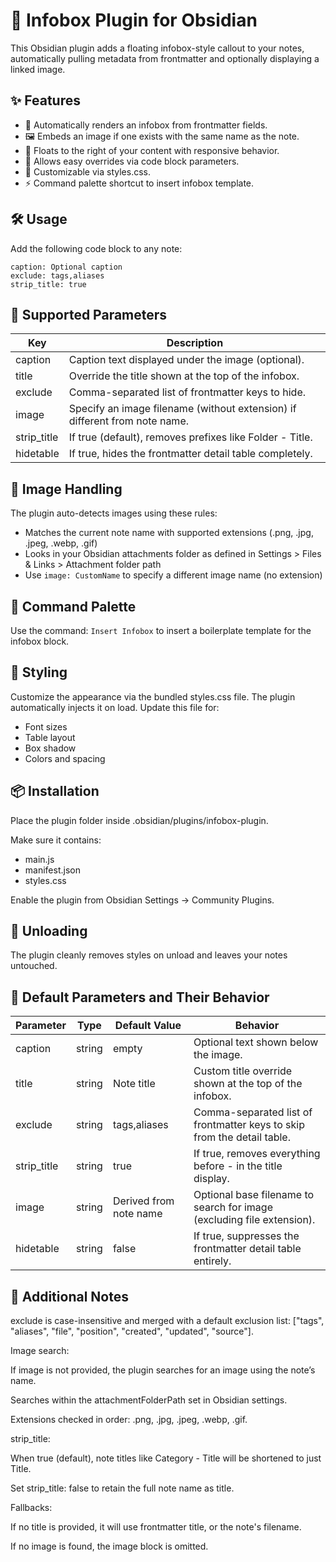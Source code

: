 # 🧠 Infobox Plugin for Obsidian

This Obsidian plugin adds a floating infobox-style callout to your notes, automatically pulling metadata from frontmatter and optionally displaying a linked image.

## ✨ Features

 - 📄 Automatically renders an infobox from frontmatter fields.
 - 🖼️ Embeds an image if one exists with the same name as the note.
 - 🎯 Floats to the right of your content with responsive behavior.
 - 🔧 Allows easy overrides via code block parameters.
 - 🎨 Customizable via styles.css.
 - ⚡ Command palette shortcut to insert infobox template.

## 🛠️ Usage

Add the following code block to any note:

```infobox
caption: Optional caption
exclude: tags,aliases
strip_title: true
```

## 📌 Supported Parameters

|Key|Description|
|---|-----------|
|caption|Caption text displayed under the image (optional).|
|title|Override the title shown at the top of the infobox.|
|exclude|Comma-separated list of frontmatter keys to hide.|
|image|Specify an image filename (without extension) if different from note name.|
|strip_title|If true (default), removes prefixes like Folder - Title.|
|hidetable|If true, hides the frontmatter detail table completely.|

## 📂 Image Handling

The plugin auto-detects images using these rules:
 - Matches the current note name with supported extensions (.png, .jpg, .jpeg, .webp, .gif)
 - Looks in your Obsidian attachments folder as defined in Settings > Files & Links > Attachment folder path
 - Use `image: CustomName` to specify a different image name (no extension)

## 💬 Command Palette

Use the command: `Insert Infobox` to insert a boilerplate template for the infobox block.

## 🎨 Styling
Customize the appearance via the bundled styles.css file. The plugin automatically injects it on load. Update this file for:
 - Font sizes
 - Table layout
 - Box shadow
 - Colors and spacing

## 📦 Installation
Place the plugin folder inside .obsidian/plugins/infobox-plugin.

Make sure it contains:
 - main.js
 - manifest.json
 - styles.css

Enable the plugin from Obsidian Settings → Community Plugins.

## 🧹 Unloading
The plugin cleanly removes styles on unload and leaves your notes untouched.


## 🔧 Default Parameters and Their Behavior
|Parameter|Type|Default Value|Behavior|
|---------|----|-------------|--------|
|caption|string|empty|Optional text shown below the image.|
|title|string|Note title|Custom title override shown at the top of the infobox.|
|exclude|string|tags,aliases|Comma-separated list of frontmatter keys to skip from the detail table.|
|strip_title|string|true|If true, removes everything before - in the title display.|
|image|string|Derived from note name|Optional base filename to search for image (excluding file extension).|
|hidetable|string|false|If true, suppresses the frontmatter detail table entirely.|

## 🧠 Additional Notes
exclude is case-insensitive and merged with a default exclusion list:
["tags", "aliases", "file", "position", "created", "updated", "source"].

Image search:

If image is not provided, the plugin searches for an image using the note’s name.

Searches within the attachmentFolderPath set in Obsidian settings.

Extensions checked in order: .png, .jpg, .jpeg, .webp, .gif.

strip_title:

When true (default), note titles like Category - Title will be shortened to just Title.

Set strip_title: false to retain the full note name as title.

Fallbacks:

If no title is provided, it will use frontmatter title, or the note's filename.

If no image is found, the image block is omitted.


